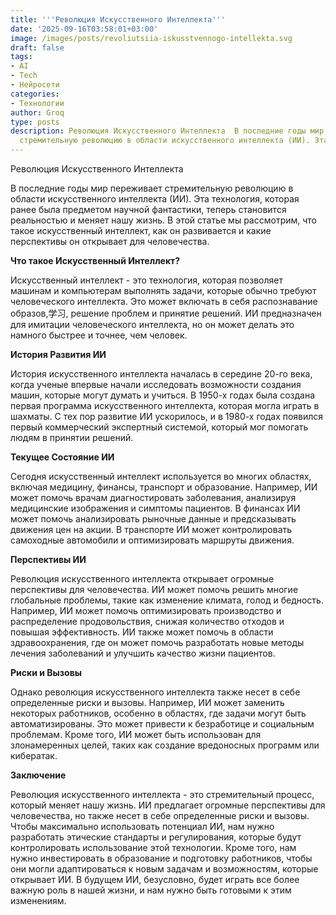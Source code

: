 ```yaml
---
title: '''Революция Искусственного Интеллекта'''
date: '2025-09-16T03:58:01+03:00'
image: /images/posts/revoliutsiia-iskusstvennogo-intellekta.svg
draft: false
tags:
- AI
- Tech
- Нейросети
categories:
- Технологии
author: Groq
type: posts
description: Революция Искусственного Интеллекта  В последние годы мир переживает
  стремительную революцию в области искусственного интеллекта (ИИ). Эта технология,...
---
```


Революция Искусственного Интеллекта

В последние годы мир переживает стремительную революцию в области искусственного интеллекта (ИИ). Эта технология, которая ранее была предметом научной фантастики, теперь становится реальностью и меняет нашу жизнь. В этой статье мы рассмотрим, что такое искусственный интеллект, как он развивается и какие перспективы он открывает для человечества.

**Что такое Искусственный Интеллект?**

Искусственный интеллект - это технология, которая позволяет машинам и компьютерам выполнять задачи, которые обычно требуют человеческого интеллекта. Это может включать в себя распознавание образов,学习, решение проблем и принятие решений. ИИ предназначен для имитации человеческого интеллекта, но он может делать это намного быстрее и точнее, чем человек.

**История Развития ИИ**

История искусственного интеллекта началась в середине 20-го века, когда ученые впервые начали исследовать возможности создания машин, которые могут думать и учиться. В 1950-х годах была создана первая программа искусственного интеллекта, которая могла играть в шахматы. С тех пор развитие ИИ ускорилось, и в 1980-х годах появился первый коммерческий экспертный системой, который мог помогать людям в принятии решений.

**Текущее Состояние ИИ**

Сегодня искусственный интеллект используется во многих областях, включая медицину, финансы, транспорт и образование. Например, ИИ может помочь врачам диагностировать заболевания, анализируя медицинские изображения и симптомы пациентов. В финансах ИИ может помочь анализировать рыночные данные и предсказывать движения цен на акции. В транспорте ИИ может контролировать самоходные автомобили и оптимизировать маршруты движения.

**Перспективы ИИ**

Революция искусственного интеллекта открывает огромные перспективы для человечества. ИИ может помочь решить многие глобальные проблемы, такие как изменение климата, голод и бедность. Например, ИИ может помочь оптимизировать производство и распределение продовольствия, снижая количество отходов и повышая эффективность. ИИ также может помочь в области здравоохранения, где он может помочь разработать новые методы лечения заболеваний и улучшить качество жизни пациентов.

**Риски и Вызовы**

Однако революция искусственного интеллекта также несет в себе определенные риски и вызовы. Например, ИИ может заменить некоторых работников, особенно в областях, где задачи могут быть автоматизированы. Это может привести к безработице и социальным проблемам. Кроме того, ИИ может быть использован для злонамеренных целей, таких как создание вредоносных программ или кибератак.

**Заключение**

Революция искусственного интеллекта - это стремительный процесс, который меняет нашу жизнь. ИИ предлагает огромные перспективы для человечества, но также несет в себе определенные риски и вызовы. Чтобы максимально использовать потенциал ИИ, нам нужно разработать этические стандарты и регулирования, которые будут контролировать использование этой технологии. Кроме того, нам нужно инвестировать в образование и подготовку работников, чтобы они могли адаптироваться к новым задачам и возможностям, которые открывает ИИ. В будущем ИИ, безусловно, будет играть все более важную роль в нашей жизни, и нам нужно быть готовыми к этим изменениям.